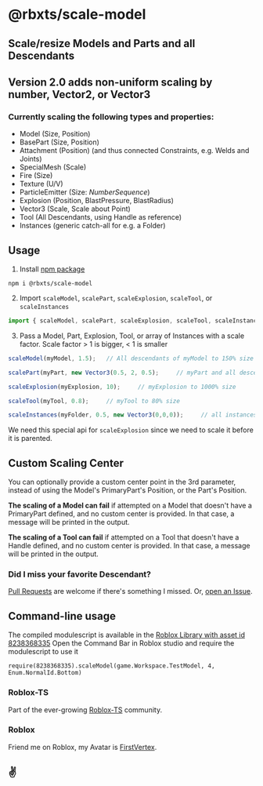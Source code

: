 # @rbxts/scale-model

## Scale/resize Models and Parts and all Descendants

## Version 2.0 adds non-uniform scaling by number, Vector2, or Vector3

### Currently scaling the following types and properties:

* Model (Size, Position)
* BasePart (Size, Position)
* Attachment (Position) (and thus connected Constraints, e.g. Welds and Joints)
* SpecialMesh (Scale)
* Fire (Size)
* Texture (U/V)
* ParticleEmitter (Size: _NumberSequence_)
* Explosion (Position, BlastPressure, BlastRadius)
* Vector3 (Scale, Scale about Point)
* Tool (All Descendants, using Handle as reference)
* Instances (generic catch-all for e.g. a Folder)

## Usage

1. Install [npm package](https://www.npmjs.com/package/@rbxts/scale-model)
```
npm i @rbxts/scale-model
```

2. Import `scaleModel`, `scalePart`, `scaleExplosion`, `scaleTool`, or `scaleInstances`
```typescript
import { scaleModel, scalePart, scaleExplosion, scaleTool, scaleInstances } from '@rbxts/scale-model';
```
3. Pass a Model, Part, Explosion, Tool, or array of Instances with a scale factor.  Scale factor > 1 is bigger, < 1 is smaller
```typescript
scaleModel(myModel, 1.5);   // All descendants of myModel to 150% size

scalePart(myPart, new Vector3(0.5, 2, 0.5);     // myPart and all descendants to 50% size on XZ and 200% size on Y (tall + skinny)

scaleExplosion(myExplosion, 10);     // myExplosion to 1000% size

scaleTool(myTool, 0.8);     // myTool to 80% size

scaleInstances(myFolder, 0.5, new Vector3(0,0,0));     // all instances in myFolder to 50% size
```

We need this special api for `scaleExplosion` since we need to scale it before it is parented.

## Custom Scaling Center
You can optionally provide a custom center point in the 3rd parameter, instead of using the Model's PrimaryPart's Position, or the Part's Position.

__The scaling of a Model can fail__ if attempted on a Model that doesn't have a PrimaryPart defined, and no custom center is provided.  In that case, a message will be printed in the output.

__The scaling of a Tool can fail__ if attempted on a Tool that doesn't have a Handle defined, and no custom center is provided.  In that case, a message will be printed in the output.

### Did I miss your favorite Descendant?

[Pull Requests](https://github.com/FirstVertex/rbxts-scale-model/pulls) are welcome if there's something I missed.  Or, [open an Issue](https://github.com/FirstVertex/rbxts-scale-model/issues).

## Command-line usage
The compiled modulescript is available in the [Roblox Library with asset id 8238368335](https://www.roblox.com/library/8238368335/rbxts-scale-model)
Open the Command Bar in Roblox studio and require the modulescript to use it
```
require(8238368335).scaleModel(game.Workspace.TestModel, 4, Enum.NormalId.Bottom)
```

### Roblox-TS

Part of the ever-growing [Roblox-TS](https://roblox-ts.com/) community.

### Roblox

Friend me on Roblox, my Avatar is [FirstVertex](https://www.roblox.com/users/2031724732/profile).

## :v: